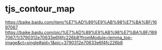 # tjs_contour_map

https://baike.baidu.com/item/%E7%AD%89%E9%AB%98%E7%BA%BF/1697067
https://baike.baidu.com/pic/%E7%AD%89%E9%AB%98%E7%BA%BF/1697067/1/3790312e70633e6f4fc226b8?fromModule=lemma_top-image&ct=single#aid=1&pic=3790312e70633e6f4fc226b8
